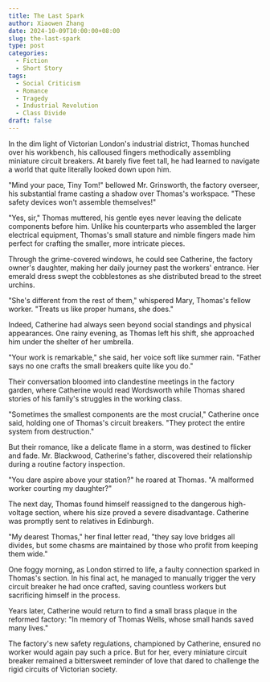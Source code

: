 ```yaml
---
title: The Last Spark
author: Xiaowen Zhang
date: 2024-10-09T10:00:00+08:00
slug: the-last-spark
type: post
categories:
  - Fiction
  - Short Story
tags:
  - Social Criticism
  - Romance
  - Tragedy
  - Industrial Revolution
  - Class Divide
draft: false
---
```


In the dim light of Victorian London's industrial district, Thomas hunched over his workbench, his calloused fingers methodically assembling miniature circuit breakers. At barely five feet tall, he had learned to navigate a world that quite literally looked down upon him.

"Mind your pace, Tiny Tom!" bellowed Mr. Grinsworth, the factory overseer, his substantial frame casting a shadow over Thomas's workspace. "These safety devices won't assemble themselves!"

"Yes, sir," Thomas muttered, his gentle eyes never leaving the delicate components before him. Unlike his counterparts who assembled the larger electrical equipment, Thomas's small stature and nimble fingers made him perfect for crafting the smaller, more intricate pieces.

Through the grime-covered windows, he could see Catherine, the factory owner's daughter, making her daily journey past the workers' entrance. Her emerald dress swept the cobblestones as she distributed bread to the street urchins.

"She's different from the rest of them," whispered Mary, Thomas's fellow worker. "Treats us like proper humans, she does."

Indeed, Catherine had always seen beyond social standings and physical appearances. One rainy evening, as Thomas left his shift, she approached him under the shelter of her umbrella.

"Your work is remarkable," she said, her voice soft like summer rain. "Father says no one crafts the small breakers quite like you do."

Their conversation bloomed into clandestine meetings in the factory garden, where Catherine would read Wordsworth while Thomas shared stories of his family's struggles in the working class.

"Sometimes the smallest components are the most crucial," Catherine once said, holding one of Thomas's circuit breakers. "They protect the entire system from destruction."

But their romance, like a delicate flame in a storm, was destined to flicker and fade. Mr. Blackwood, Catherine's father, discovered their relationship during a routine factory inspection.

"You dare aspire above your station?" he roared at Thomas. "A malformed worker courting my daughter?"

The next day, Thomas found himself reassigned to the dangerous high-voltage section, where his size proved a severe disadvantage. Catherine was promptly sent to relatives in Edinburgh.

"My dearest Thomas," her final letter read, "they say love bridges all divides, but some chasms are maintained by those who profit from keeping them wide."

One foggy morning, as London stirred to life, a faulty connection sparked in Thomas's section. In his final act, he managed to manually trigger the very circuit breaker he had once crafted, saving countless workers but sacrificing himself in the process.

Years later, Catherine would return to find a small brass plaque in the reformed factory: "In memory of Thomas Wells, whose small hands saved many lives."

The factory's new safety regulations, championed by Catherine, ensured no worker would again pay such a price. But for her, every miniature circuit breaker remained a bittersweet reminder of love that dared to challenge the rigid circuits of Victorian society.